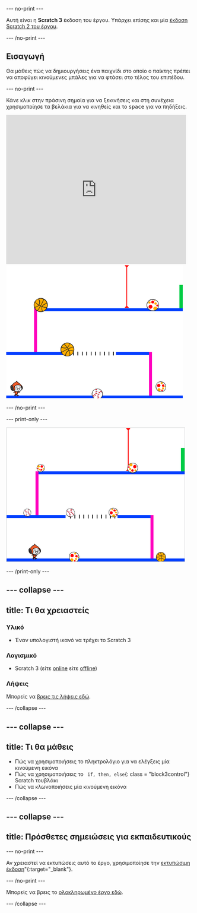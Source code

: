 \--- no-print \---

Αυτή είναι η **Scratch 3** έκδοση του έργου. Υπάρχει επίσης και μία [έκδοση Scratch 2 του έργου](https://projects.raspberrypi.org/en/projects/dodgeball-scratch2).

\--- /no-print \---

## Εισαγωγή

Θα μάθεις πώς να δημιουργήσεις ένα παιχνίδι στο οποίο ο παίκτης πρέπει να αποφύγει κινούμενες μπάλες για να φτάσει στο τέλος του επιπέδου.

\--- no-print \---

Κάνε κλικ στην πράσινη σημαία για να ξεκινήσεις και στη συνέχεια χρησιμοποίησε τα βελάκια για να κινηθείς και το <kbd>space</kbd> για να πηδήξεις.

<div class="scratch-preview">
  <iframe allowtransparency="true" width="485" height="402" src="https://scratch.mit.edu/projects/embed/251809924/?autostart=false" frameborder="0" scrolling="no"></iframe>
  <img src="images/dodge-final.png">
</div>

\--- /no-print \---

\--- print-only \---

![το παιχνίδι 'Dodgeball'σε εξέλιξη](images/dodgeball-showcase.png)

\--- /print-only \---

## \--- collapse \---

## title: Τι θα χρειαστείς

### Υλικό

+ Έναν υπολογιστή ικανό να τρέχει το Scratch 3

### Λογισμικό

+ Scratch 3 (είτε [online](https://scratch.mit.edu/projects/editor/) είτε [offline](https://scratch.mit.edu/download/))

### Λήψεις

Μπορείς να [βρεις τις λήψεις εδώ](http://rpf.io/p/en/dodgeball-go).

\--- /collapse \---

## \--- collapse \---

## title: Τι θα μάθεις

+ Πώς να χρησιμοποιήσεις το πληκτρολόγιο για να ελέγξεις μία κινούμενη εικόνα
+ Πώς να χρησιμοποιήσεις το ` if, then, else`{: class = "block3control"} Scratch τουβλάκι
+ Πώς να κλωνοποιήσεις μία κινούμενη εικόνα

\--- /collapse \---

## \--- collapse \---

## title: Πρόσθετες σημειώσεις για εκπαιδευτικούς

\--- no-print \---

Αν χρειαστεί να εκτυπώσεις αυτό το έργο, χρησιμοποίησε την [εκτυπώσιμη έκδοση](https://projects.raspberrypi.org/en/projects/dodgeball/print)"{:target="_blank"}.

\--- /no-print \---

Μπορείς να βρεις το [ολοκληρωμένο έργο εδώ](http://rpf.io/p/en/dodgeball-get).

\--- /collapse \---